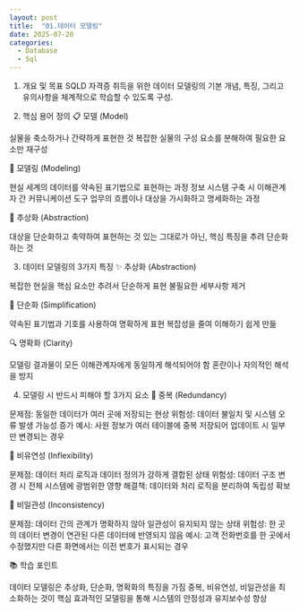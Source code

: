 ```yaml
---
layout: post
title:  "01.데이터 모델링"
date: 2025-07-20
categories:
  - Database
  - Sql
---
```

1. 개요 및 목표
SQLD 자격증 취득을 위한 데이터 모델링의 기본 개념, 특징, 그리고 유의사항을 체계적으로 학습할 수 있도록 구성.

2. 핵심 용어 정의
📋 모델 (Model)

실물을 축소하거나 간략하게 표현한 것
복잡한 실물의 구성 요소를 분해하여 필요한 요소만 재구성

🔄 모델링 (Modeling)

현실 세계의 데이터를 약속된 표기법으로 표현하는 과정
정보 시스템 구축 시 이해관계자 간 커뮤니케이션 도구
업무의 흐름이나 대상을 가시화하고 명세화하는 과정

🎯 추상화 (Abstraction)

대상을 단순화하고 축약하여 표현하는 것
있는 그대로가 아닌, 핵심 특징을 추려 단순화하는 것

3. 데이터 모델링의 3가지 특징
✨ 추상화 (Abstraction)

복잡한 현실을 핵심 요소만 추려서 단순하게 표현
불필요한 세부사항 제거

📝 단순화 (Simplification)

약속된 표기법과 기호를 사용하여 명확하게 표현
복잡성을 줄여 이해하기 쉽게 만듦

🔍 명확화 (Clarity)

모델링 결과물이 모든 이해관계자에게 동일하게 해석되어야 함
혼란이나 자의적인 해석을 방지

4. 모델링 시 반드시 피해야 할 3가지 요소
🚫 중복 (Redundancy)

문제점: 동일한 데이터가 여러 곳에 저장되는 현상
위험성: 데이터 불일치 및 시스템 오류 발생 가능성 증가
예시: 사원 정보가 여러 테이블에 중복 저장되어 업데이트 시 일부만 변경되는 경우

🚫 비유연성 (Inflexibility)

문제점: 데이터 처리 로직과 데이터 정의가 강하게 결합된 상태
위험성: 데이터 구조 변경 시 전체 시스템에 광범위한 영향
해결책: 데이터와 처리 로직을 분리하여 독립성 확보

🚫 비일관성 (Inconsistency)

문제점: 데이터 간의 관계가 명확하지 않아 일관성이 유지되지 않는 상태
위험성: 한 곳의 데이터 변경이 연관된 다른 데이터에 반영되지 않음
예시: 고객 전화번호를 한 곳에서 수정했지만 다른 화면에서는 이전 번호가 표시되는 경우

📚 학습 포인트

데이터 모델링은 추상화, 단순화, 명확화의 특징을 가짐
중복, 비유연성, 비일관성을 최소화하는 것이 핵심
효과적인 모델링을 통해 시스템의 안정성과 유지보수성 향상

